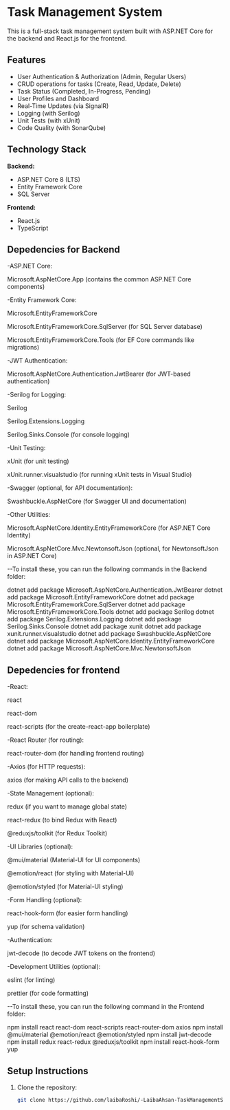 # Task Management System

This is a full-stack task management system built with ASP.NET Core for the backend and React.js for the frontend.

## Features

- User Authentication & Authorization (Admin, Regular Users)
- CRUD operations for tasks (Create, Read, Update, Delete)
- Task Status (Completed, In-Progress, Pending)
- User Profiles and Dashboard
- Real-Time Updates (via SignalR)
- Logging (with Serilog)
- Unit Tests (with xUnit)
- Code Quality (with SonarQube)

## Technology Stack

**Backend:**
- ASP.NET Core 8 (LTS)
- Entity Framework Core
- SQL Server

**Frontend:**
- React.js
- TypeScript

## Depedencies for Backend

-ASP.NET Core:

Microsoft.AspNetCore.App (contains the common ASP.NET Core components)

-Entity Framework Core:

Microsoft.EntityFrameworkCore

Microsoft.EntityFrameworkCore.SqlServer (for SQL Server database)

Microsoft.EntityFrameworkCore.Tools (for EF Core commands like migrations)

-JWT Authentication:

Microsoft.AspNetCore.Authentication.JwtBearer (for JWT-based authentication)

-Serilog for Logging:

Serilog

Serilog.Extensions.Logging

Serilog.Sinks.Console (for console logging)

-Unit Testing:

xUnit (for unit testing)

xUnit.runner.visualstudio (for running xUnit tests in Visual Studio)

-Swagger (optional, for API documentation):

Swashbuckle.AspNetCore (for Swagger UI and documentation)

-Other Utilities:

Microsoft.AspNetCore.Identity.EntityFrameworkCore (for ASP.NET Core Identity)

Microsoft.AspNetCore.Mvc.NewtonsoftJson (optional, for NewtonsoftJson in ASP.NET Core)

--To install these, you can run the following commands in the Backend folder:


dotnet add package Microsoft.AspNetCore.Authentication.JwtBearer
dotnet add package Microsoft.EntityFrameworkCore
dotnet add package Microsoft.EntityFrameworkCore.SqlServer
dotnet add package Microsoft.EntityFrameworkCore.Tools
dotnet add package Serilog
dotnet add package Serilog.Extensions.Logging
dotnet add package Serilog.Sinks.Console
dotnet add package xunit
dotnet add package xunit.runner.visualstudio
dotnet add package Swashbuckle.AspNetCore
dotnet add package Microsoft.AspNetCore.Identity.EntityFrameworkCore
dotnet add package Microsoft.AspNetCore.Mvc.NewtonsoftJson

## Depedencies for frontend
-React:

react

react-dom

react-scripts (for the create-react-app boilerplate)

-React Router (for routing):

react-router-dom (for handling frontend routing)

-Axios (for HTTP requests):

axios (for making API calls to the backend)

-State Management (optional):

redux (if you want to manage global state)

react-redux (to bind Redux with React)

@reduxjs/toolkit (for Redux Toolkit)

-UI Libraries (optional):

@mui/material (Material-UI for UI components)

@emotion/react (for styling with Material-UI)

@emotion/styled (for Material-UI styling)

-Form Handling (optional):

react-hook-form (for easier form handling)

yup (for schema validation)

-Authentication:

jwt-decode (to decode JWT tokens on the frontend)

-Development Utilities (optional):

eslint (for linting)

prettier (for code formatting)

--To install these, you can run the following command in the Frontend folder:


npm install react react-dom react-scripts react-router-dom axios
npm install @mui/material @emotion/react @emotion/styled
npm install jwt-decode
npm install redux react-redux @reduxjs/toolkit
npm install react-hook-form yup

## Setup Instructions

1. Clone the repository:
   ```bash
   git clone https://github.com/laibaRoshi/-LaibaAhsan-TaskManagementSystem.git
